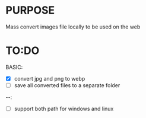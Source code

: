 # PURPOSE
Mass convert images file locally to be used on the web

# TO:DO

BASIC:
- [x] convert jpg and png to webp 
- [ ] save all converted files to a separate folder

--:
- [ ] support both path for windows and linux